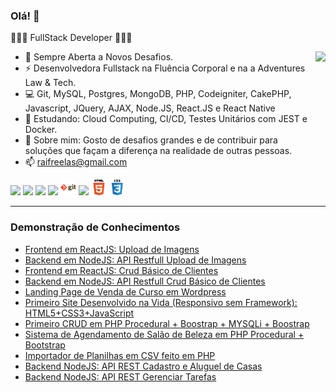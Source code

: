 ### Olá! 👋
👨🏻‍💻 FullStack Developer 👨🏻‍💻  

<img align="right" height="200" src="https://github.com/rajput2107/rajput2107/blob/master/Assets/Developer.gif"/>

- 🚀 Sempre Aberta a Novos Desafios.   
- ⚡ Desenvolvedora Fullstack na Fluência Corporal e na a Adventures Law & Tech. 
- 💻 Git, MySQL, Postgres, MongoDB, PHP, Codeigniter, CakePHP, Javascript, JQuery, AJAX, Node.JS, React.JS e React Native   
- 📘 Estudando: Cloud Computing, CI/CD, Testes Unitários com JEST e Docker.    
- 💬 Sobre mim: Gosto de desafios grandes e de contribuir para soluções que façam a diferença na realidade de outras pessoas.  
- 📫 raifreelas@gmail.com    

<code><a href="https://www.digitalocean.com/" target="_blank"><img height="25" src="https://www.vectorlogo.zone/logos/digitalocean/digitalocean-ar21.svg"></a></code>
<code><a href="https://www.javascript.com/" target="_blank"><img height="25" src="https://www.vectorlogo.zone/logos/javascript/javascript-horizontal.svg"></a></code>
<code><a href="https://reactjs.org/" target="_blank"><img height="25" src="https://www.vectorlogo.zone/logos/reactjs/reactjs-ar21.svg"></a></code>
<code><a href="https://nodejs.org/en/" target="_blank"><img height="25" src="https://www.vectorlogo.zone/logos/nodejs/nodejs-ar21.svg"></a></code>
<code><img height="25" src="https://raw.githubusercontent.com/github/explore/80688e429a7d4ef2fca1e82350fe8e3517d3494d/topics/git/git.png"></code>
<code><img height="25" src="https://www.vectorlogo.zone/logos/php/php-ar21.svg"></code>
<code><img height="25" src="https://raw.githubusercontent.com/github/explore/80688e429a7d4ef2fca1e82350fe8e3517d3494d/topics/html/html.png"></code>
<code><img height="25" src="https://raw.githubusercontent.com/github/explore/80688e429a7d4ef2fca1e82350fe8e3517d3494d/topics/css/css.png"></code>

---


### Demonstração de Conhecimentos

- [Frontend em ReactJS: Upload de Imagens](https://github.com/raissaqueiroz/upload-images-webapp) 
- [Backend em NodeJS: API Restfull Upload de Imagens](https://github.com/raissaqueiroz/upload-images-api)
- [Frontend em ReactJS: Crud Básico de Clientes](https://github.com/raissaqueiroz/helpper-webapp) 
- [Backend em NodeJS: API Restfull Crud Básico de Clientes](https://github.com/raissaqueiroz/helpper-api)
- [Landing Page de Venda de Curso em Wordpress](https://github.com/raissaqueiroz/AirFLY)
- [Primeiro Site Desenvolvido na Vida (Responsivo sem Framework): HTML5+CSS3+JavaScript](https://github.com/raissaqueiroz/portfolio-fotografo)
- [Primeiro CRUD em PHP Procedural + Boostrap + MYSQLi + Boostrap](https://github.com/raissaqueiroz/sistemacrud)
- [Sistema de Agendamento de Salão de Beleza em PHP Procedural + Bootstrap](https://github.com/raissaqueiroz/semprebela)
- [Importador de Planilhas em CSV feito em PHP](https://github.com/raissaqueiroz/csv-import)
- [Backend NodeJS: API REST Cadastro e Aluguel de Casas](https://github.com/raissaqueiroz/devhouse-api)
- [Backend NodeJS: API REST Gerenciar Tarefas](https://github.com/raissaqueiroz/tasklist-api)


